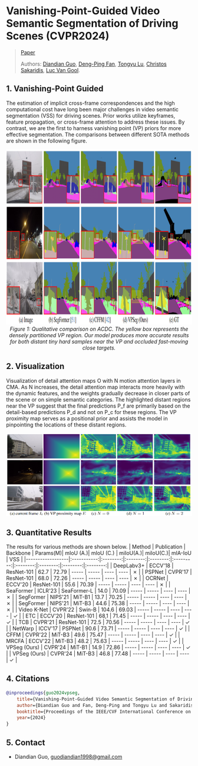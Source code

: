 # Vanishing-Point-Guided Video Semantic Segmentation of Driving Scenes (CVPR2024)
> [Paper](https://arxiv.org/pdf/2401.15261.pdf)
> 
> Authors:
> [Diandian Guo](https://www.linkedin.com/in/diandian-guo-062000228/), 
> [Deng-Ping Fan](https://dengpingfan.github.io/),
> [Tongyu Lu](https://lucainiaoge.github.io/),
> [Christos Sakaridis](https://people.ee.ethz.ch/~csakarid/), 
> [Luc Van Gool](https://ee.ethz.ch/the-department/faculty/professors/person-detail.OTAyMzM=.TGlzdC80MTEsMTA1ODA0MjU5.html).
>
## 1. Vanishing-Point Guided
The estimation of implicit cross-frame correspondences and the high computational cost have long been major challenges in video semantic segmentation (VSS) for driving scenes. 
Prior works utilize keyframes, feature propagation, or cross-frame attention to address these issues.
By contrast, we are the first to harness vanishing point (VP) priors for more effective segmentation. The comparisons between different SOTA methods are shown in the following figure.
<p align="center">
    <img src="./figs/git_compare.png" width="960" height="475"/> <br />
    <em> 
    Figure 1: Qualitative comparison on ACDC. The yellow box represents the densely partitioned VP region. Our model produces more accurate results for both distant tiny hard samples near the VP and occluded fast-moving close targets.
    </em>
</p>

## 2. Visualization
Visualization of detail attention maps O with N motion attention layers in CMA. As N increases, the detail attention map interacts more heavily with the dynamic features, and the weights gradually decrease in closer parts of the scene or on simple semantic categories. The highlighted distant regions near the VP suggest that the final predictions P_f are primarily based on the detail-based predictions P_d and not on P_c for these regions. The VP proximity map serves as a positional prior and assists the model in pinpointing the locations of these distant regions.
<p align="center">
    <img src="./figs/git_vis2.png" /> <br />
</p>

## 3. Quantitative Results
The results for various methods are shown below.
| Method           | Publication | Backbone | Params(M)| mIoU (A.)| mIoU (C.) | miIoU(A.)| miIoU(C.)| mIA-IoU  |    VSS   |
|------------------|:-----------:|:--------:|:--------:|:--------:|:---------:|:--------:|:--------:|:--------:|:--------:|
| DeepLabv3+       |   ECCV'18   | ResNet-101  |  62.7   |  72.79  |   -----   |  -----   |   ----   |   ----   |  &cross; |
| PSPNet           |   CVPR'17   | ResNet-101  |  68.0   |  72.26  |   -----   |  -----   |   ----   |   ----   |  &cross; |
| OCRNet           |   ECCV'20   | ResNet-101  |  55.6   |  70.39  |   -----   |  -----   |   ----   |   ----   |  &cross; |
| SeaFormer        |   ICLR'23   | SeaFormer-L |  14.0   |  70.09  |   -----   |  -----   |   ----   |   ----   |  &cross; |
| SegFormer        |   NIPS'21   |   MiT-B1    |  13.7   |  70.25  |   -----   |  -----   |   ----   |   ----   |  &cross; |
| SegFormer        |   NIPS'21   |   MiT-B3    |  44.6   |  75.38  |   -----   |  -----   |   ----   |   ----   |  &cross; |
| Video K-Net      |   CVPR'22   |   Swin-B    |  104.6  |  69.03  |   -----   |  -----   |   ----   |   ----   |  &check; |
| ETC              |   ECCV'20   | ResNet-101  |  68,1   |  71.45  |   -----   |  -----   |   ----   |   ----   |  &check; |
| TCB              |   CVPR'21   | ResNet-101  |  72.5   |  70.56  |   -----   |  -----   |   ----   |   ----   |  &check; |
| NetWarp          |   ICCV'17   |   PSPNet    |  90.6   |  73.71  |   -----   |  -----   |   ----   |   ----   |  &check; |
| CFFM             |   CVPR'22   |   MiT-B3    |  49.6   |  75.47  |   -----   |  -----   |   ----   |   ----   |  &check; |
| MRCFA            |   ECCV'22   |   MiT-B3    |  48.2   |  75.63  |   -----   |  -----   |   ----   |   ----   |  &check; |
| VPSeg (Ours)     |   CVPR'24   |   MiT-B1    |  14.9   |  72.86  |   -----   |  -----   |   ----   |   ----   |  &check; |
| VPSeg (Ours)     |   CVPR'24   |   MiT-B3    |  46.8   |  77.48  |   -----   |  -----   |   ----   |   ----   |  &check; |

## 4. Citations
```bibtex
@inproceedings{guo2024vpseg,
    title={Vanishing-Point-Guided Video Semantic Segmentation of Driving Scenes},
    author={Diandian Guo and Fan, Deng-Ping and Tongyu Lu and Sakaridis, Christos and Van Gool, Luc},
    booktitle={Proceedings of the IEEE/CVF International Conference on Computer Vision and Patern Recognition (CVPR)},
    year={2024}
}
```
## 5. Contact
- Diandian Guo, guodiandian1998@gmail.com
